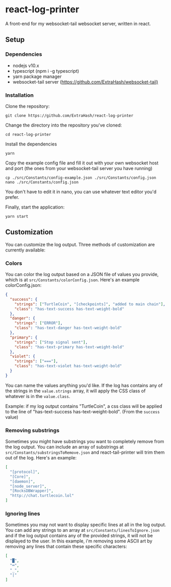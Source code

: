 # react-log-printer

A front-end for my websocket-tail websocket server, written in react.

## Setup

### Dependencies

- nodejs v10.x
- typescript (npm i -g typescript)
- yarn package manager
- websocket-tail server (<https://github.com/ExtraHash/websocket-tail)>

### Installation

Clone the repository:

```shell
git clone https://github.com/ExtraHash/react-log-printer
```

Change the directory into the repository you've cloned:

```shell
cd react-log-printer
```

Install the dependencies

```shell
yarn
```

Copy the example config file and fill it out with your own websocket host and port (the ones from your websocket-tail server you have running)

```shell
cp ./src/Constants/config-example.json ./src/Constants/config.json
nano ./src/Constants/config.json
```

You don't have to edit it in nano, you can use whatever text editor you'd prefer.

Finally, start the application:

```shell
yarn start
```

## Customization

You can customize the log output. Three methods of customization are currently available:

### Colors

You can color the log output based on a JSON file of values you provide, which is at `src/Constants/colorConfig.json`. Here's an example colorConfig.json:

```json
{
  "success": {
    "strings": ["TurtleCoin", "[checkpoints]", "added to main chain"],
    "class": "has-text-success has-text-weight-bold"
  },
  "danger": {
    "strings": ["ERROR"],
    "class": "has-text-danger has-text-weight-bold"
  },
  "primary": {
    "strings": ["Stop signal sent"],
    "class": "has-text-primary has-text-weight-bold"
  },
  "violet": {
    "strings": ["==="],
    "class": "has-text-violet has-text-weight-bold"
  }
}
```

You can name the values anything you'd like. If the log has contains any of the strings in the `value.strings` array, it will apply the CSS class of whatever is in the `value.class`.

Example: if my log output contains "TurtleCoin", a css class will be applied to the line of "has-text-success has-text-weight-bold". (From the `success` value)

### Removing substrings

Sometimes you might have substrings you want to completely remove from the log output. You can include an array of substrings at `src/Constants/substringsToRemove.json` and react-tail-printer will trim them out of the log. Here's an example:

```json
[
  "[protocol]",
  "[Core]",
  "[daemon]",
  "[node_server]",
  "[RocksDBWrapper]",
  "http://chat.turtlecoin.lol"
]
```

### Ignoring lines

Sometimes you may not want to display specific lines at all in the log output. You can add any strings to an array at `src/Constants/linesToIgnore.json` and if the log output contains any of the provided strings, it will not be displayed to the user. In this example, i'm removing some ASCII art by removing any lines that contain these specific characters:

```json
[
  "█",
  "═",
  "_",
  "|"
]
```


